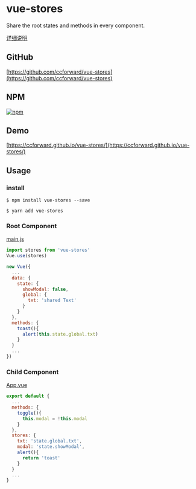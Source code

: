 # vue-stores

Share the root states and methods in every component.

[详细说明](https://github.com/ccforward/cc/issues/62)

## GitHub

[https://github.com/ccforward/vue-stores](https://github.com/ccforward/vue-stores)

## NPM

[![npm](https://img.shields.io/npm/v/vue-stores.svg)](https://www.npmjs.com/package/vue-stores)

## Demo

[https://ccforward.github.io/vue-stores/](https://ccforward.github.io/vue-stores/)

## Usage

### install

``` shell
$ npm install vue-stores --save

$ yarn add vue-stores

```

### Root Component
[main.js](https://github.com/ccforward/vue-stores/blob/master/src/main.js)

```js
import stores from 'vue-stores'
Vue.use(stores)

new Vue({
  ...  
  data: {
    state: {
      showModal: false,
      global: {
        txt: 'shared Text'
      }
    }
  },
  methods: {
    toast(){
      alert(this.state.global.txt)
    }
  }
  ...
})
```

### Child Component

[App.vue](https://github.com/ccforward/vue-stores/blob/master/src/App.vue)

```js
export default {
  ...
  methods: {
    toggle(){
      this.modal = !this.modal
    }
  },
  stores: {
    txt: 'state.global.txt',
    modal: 'state.showModal',
    alert(){
      return 'toast'
    }
  }
  ...
}
```

